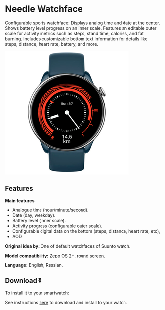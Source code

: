 # Needle Watchface
Configurable sports watchface: Displays analog time and date at the center. Shows battery level progress on an inner scale. Features an editable outer scale for activity metrics such as steps, stand time, calories, and fat burning. Includes customizable bottom text information for details like steps, distance, heart rate, battery, and more.

![demo](./demo-gtr-mini.png)

## Features

**Main features**
- Analogue time (hour/minute/second).
- Date (day, weekday).
- Battery level (inner scale).
- Activity progress (configurable outer scale).
- Configurable digital data on the bottom (steps, distance, heart rate, etc),
- AOD

**Original idea by:**
One of default watchfaces of Suunto watch.

**Model compatibility:** Zepp OS 2+, round screen.

**Language:** English, Rsssian.

## Download ⏬

To install it to your smartwatch:

See instructions [here](https://github.com/novvember/amazfit-watchfaces/blob/main/README.md) to download and install to your watch.
